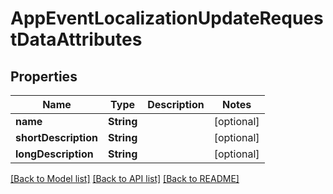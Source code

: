 # AppEventLocalizationUpdateRequestDataAttributes

## Properties
Name | Type | Description | Notes
------------ | ------------- | ------------- | -------------
**name** | **String** |  | [optional] 
**shortDescription** | **String** |  | [optional] 
**longDescription** | **String** |  | [optional] 

[[Back to Model list]](../README.md#documentation-for-models) [[Back to API list]](../README.md#documentation-for-api-endpoints) [[Back to README]](../README.md)


